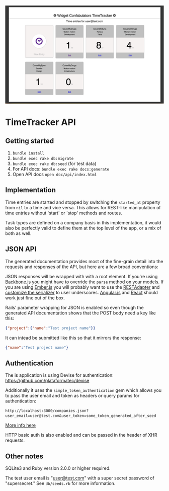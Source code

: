![refactored approach](timetracker-screenshot.jpg)


TimeTracker API
===============

Getting started
---------------
1. `bundle install`
2. `bundle exec rake db:migrate`
3. `bundle exec rake db:seed` (for test data)
4. For API docs: `bundle exec rake docs:generate`
5. Open API docs `open doc/api/index.html`

Implementation
--------------
Time entries are started and stopped by switching the `started_at` property from `nil` to a time and vice versa. This allows for
REST-like manipulation of time entries without 'start' or 'stop' methods and routes.

Task types are defined on a company basis in this implementation, it would also be perfectly valid to define them
at the top level of the app, or a mix of both as well.

JSON API
--------
The generated documentation provides most of the fine-grain detail into the requests and responses of the API,
but here are a few broad conventions:

JSON responses will be wrapped with with a root element. If you're using
[Backbone.js](http://backbonejs.org/) you might have to override the `parse`
method on your models. If you are using [Ember.js](http://emberjs.com/) you will
probably want to use the [RESTAdapter](http://emberjs.com/api/data/classes/DS.RESTAdapter.html)
and [customize the serializer](http://emberjs.com/api/data/classes/DS.RESTSerializer.html#toc_across-the-board-normalization) to user
underscores. [Angular.js](https://angularjs.org/) and [React](https://facebook.github.io/react/) should work just fine out of the box.

Rails' parameter wrapping for JSON is enabled so even though the generated
API documentation shows that the POST body need a key like this:

```json
{"project":{"name":"Test project name"}}
```

It can intead be submitted like this so that it mirrors the response:

```json
{"name":"Test project name"}
```

Authentication
--------------
The is application is using Devise for authentication: https://github.com/plataformatec/devise

Additionally it uses the `simple_token_authentication` gem which allows you to pass the user
email and token as headers or query params for authentication:

```
http://localhost:3000/companies.json?user_email=user@test.com&user_token=some_token_generated_after_seed
````
[More info here](https://github.com/gonzalo-bulnes/simple_token_authentication#usage)

HTTP basic auth is also enabled and can be passed in the header of XHR requests.

Other notes
-----------
SQLite3 and Ruby version 2.0.0 or higher required.

The test user email is "user@test.com" with a super secret password of "supersecret."
See `db/seeds.rb` for more information.
